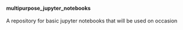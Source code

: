 #### multipurpose_jupyter_notebooks

A repository for basic jupyter notebooks that will be used on occasion
